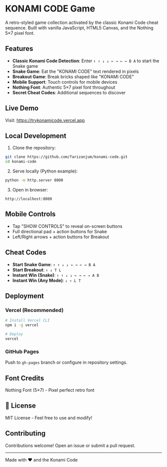 # KONAMI CODE Game

A retro-styled game collection activated by the classic Konami Code cheat sequence. Built with vanilla JavaScript, HTML5 Canvas, and the Nothing 5×7 pixel font.

## Features

- **Classic Konami Code Detection**: Enter `↑ ↑ ↓ ↓ ← → ← → B A` to start the Snake game
- **Snake Game**: Eat the "KONAMI CODE" text rendered in pixels
- **Breakout Game**: Break bricks shaped like "KONAMI CODE"
- **Mobile Support**: Touch controls for mobile devices
- **Nothing Font**: Authentic 5×7 pixel font throughout
- **Secret Cheat Codes**: Additional sequences to discover

## Live Demo

Visit: https://trykonamicode.vercel.app

## Local Development

1. Clone the repository:
```bash
git clone https://github.com/farizanjum/konami-code.git
cd konami-code
```

2. Serve locally (Python example):
```bash
python -m http.server 8000
```

3. Open in browser:
```
http://localhost:8000
```

## Mobile Controls

- Tap "SHOW CONTROLS" to reveal on-screen buttons
- Full directional pad + action buttons for Snake
- Left/Right arrows + action buttons for Breakout

## Cheat Codes

- **Start Snake Game**: `↑ ↑ ↓ ↓ ← → ← → B A`
- **Start Breakout**: `↑ ↓ T L`
- **Instant Win (Snake)**: `↑ ↑ ↓ ↓ ← → ← → A B`
- **Instant Win (Any Mode)**: `↓ ↑ L T`

## Deployment

### Vercel (Recommended)

```bash
# Install Vercel CLI
npm i -g vercel

# Deploy
vercel
```

### GitHub Pages

Push to `gh-pages` branch or configure in repository settings.

## Font Credits

Nothing Font (5×7) - Pixel perfect retro font

## 📄 License

MIT License - Feel free to use and modify!

## Contributing

Contributions welcome! Open an issue or submit a pull request.

---

Made with ❤️ and the Konami Code
